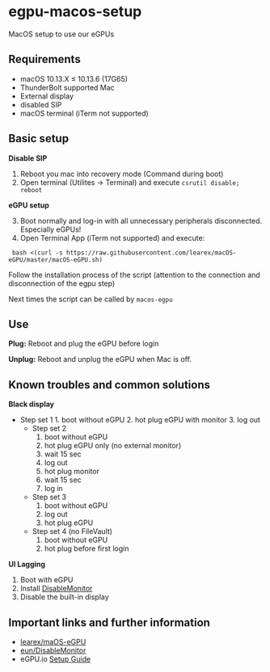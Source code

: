 # egpu-macos-setup
MacOS setup to use our eGPUs

## Requirements
- macOS 10.13.X ≤ 10.13.6 (17G65)
- ThunderBolt supported Mac
- External display
- disabled SIP
- macOS terminal (iTerm not supported)


## Basic setup

**Disable SIP**

1. Reboot you mac into recovery mode (Command<R> during boot)
2. Open terminal (Utilites -> Terminal) and execute `csrutil disable; reboot`

**eGPU setup**

3. Boot normally and log-in with all unnecessary peripherals disconnected. Especially eGPUs!
4. Open Terminal App (iTerm not supported) and execute:
```
 bash <(curl -s https://raw.githubusercontent.com/learex/macOS-eGPU/master/macOS-eGPU.sh)
```
Follow the installation process of the script (attention to the connection and disconnection of the egpu step)

Next times the script can be called by `macos-egpu`


## Use
**Plug:** Reboot and plug the eGPU before login

**Unplug:** Reboot and unplug the eGPU when Mac is off.


## Known troubles and common solutions

**Black display**
- Step set 1
		1. boot without eGPU
		2. hot plug eGPU with monitor
		3. log out
	- Step set 2
		1. boot without eGPU
		2. hot plug eGPU only (no external monitor)
		3. wait 15 sec
		4. log out
		5. hot plug monitor
		6. wait 15 sec
		7. log in
	- Step set 3
		1. boot without eGPU
		2. log out
		3. hot plug eGPU
	- Step set 4 (no FileVault)
		1. boot without eGPU
		2. hot plug before first login

**UI Lagging**
1. Boot with eGPU
2. Install [DisableMonitor](https://github.com/Eun/DisableMonitor/releases/download/G1.92/DisableMonitor-G1.92.zip)
3. Disable the built-in display

## Important links and further information
- [learex/maOS-eGPU](https://github.com/learex/macOS-eGPU)
- [eun/DisableMonitor](https://github.com/Eun/DisableMonitor)
- eGPU.io [Setup Guide](https://egpu.io/setup-guide-external-graphics-card-mac)

